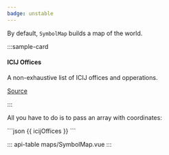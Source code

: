 ```yaml
---
badge: unstable
---
```


By default, `SymbolMap` builds a map of the world.

:::sample-card
<div class="bg-white p-4">
  <h4>ICIJ Offices</h4>
  <p class="mb-4">A non-exhaustive list of ICIJ offices and opperations.</p>
  <symbol-map :data="icijOffices" horizontal-legend zoomable>
    <template #tooltip="{ category, label }">
      <span v-html="`${label} (${category})`"></span>
    </template>
  </symbol-map>
  <p class="text-right">
    <a href="#">
      Source
    </a>
  </p>
</div>
:::

All you have to do is to pass an array with coordinates:

<collapsible-block label="Show the data structure">
```json
{{ icijOffices }}
```
</collapsible-block>

<script>
export default {		
  data () {
    return {
      icijOffices: [
        { latitude: 48.859116, longitude: 2.331839, color: '#6e40aa', category: 'Technology', label: 'Paris, France' },
        { latitude: 25.766368, longitude: -80.210268, color: '#6e40aa', category: 'Technology', label: 'Miami, FL, USA' },
        { latitude: 40.429913, longitude: -3.669245, color: '#6e40aa', category: 'Technology', label: 'Madrid, Spain' },
        { latitude: -34.035875, longitude: 151.194191, color: '#ff5e63', category: 'Finance', label: 'Sydney, Australia' },
        { latitude: 38.9072, longitude: -77.0369, color: '#aff05b', category: 'Editorial', label: 'Washington DC, USA' }
      ]
    }
  }
}
</script>

::: api-table maps/SymbolMap.vue :::